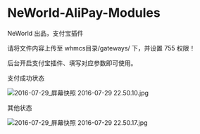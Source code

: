 # NeWorld-AliPay-Modules
NeWorld 出品，支付宝插件

请将文件内容上传至 whmcs目录/gateways/ 下，并设置 755 权限！

后台开启支付宝插件、填写对应参数即可使用。

支付成功状态

![2016-07-29_屏幕快照 2016-07-29 22.50.10.jpg](https://dn-neworld.qbox.me/2016-07-29_%E5%B1%8F%E5%B9%95%E5%BF%AB%E7%85%A7%202016-07-29%2022.50.10.jpg)

其他状态

![2016-07-29_屏幕快照 2016-07-29 22.50.17.jpg](https://dn-neworld.qbox.me/2016-07-29_%E5%B1%8F%E5%B9%95%E5%BF%AB%E7%85%A7%202016-07-29%2022.50.17.jpg)
